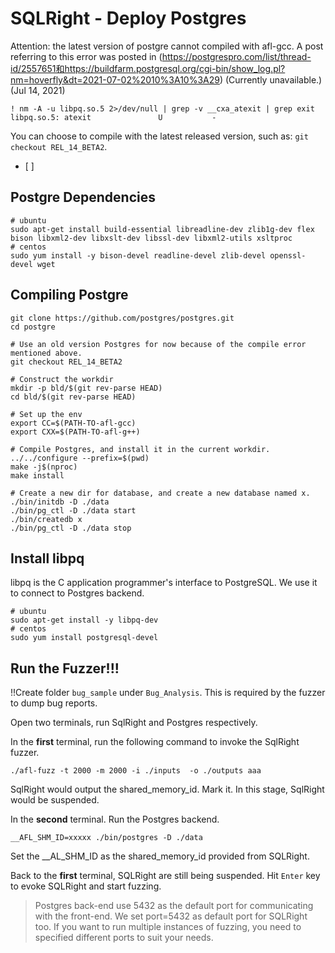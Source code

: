 # SQLRight - Deploy Postgres

Attention: the latest version of postgre cannot compiled with afl-gcc. A post referring to this error was posted in (https://postgrespro.com/list/thread-id/2557651和https://buildfarm.postgresql.org/cgi-bin/show_log.pl?nm=hoverfly&dt=2021-07-02%2010%3A10%3A29) (Currently unavailable.) (Jul 14, 2021)

``` shell
! nm -A -u libpq.so.5 2>/dev/null | grep -v __cxa_atexit | grep exit
libpq.so.5: atexit               U           -
```

You can choose to compile with the latest released version, such as: `git checkout REL_14_BETA2`. 
  * [ ] 
## Postgre Dependencies

``` shell
# ubuntu
sudo apt-get install build-essential libreadline-dev zlib1g-dev flex bison libxml2-dev libxslt-dev libssl-dev libxml2-utils xsltproc
# centos
sudo yum install -y bison-devel readline-devel zlib-devel openssl-devel wget
```

## Compiling Postgre

```shell
git clone https://github.com/postgres/postgres.git
cd postgre 

# Use an old version Postgres for now because of the compile error mentioned above.
git checkout REL_14_BETA2

# Construct the workdir
mkdir -p bld/$(git rev-parse HEAD)
cd bld/$(git rev-parse HEAD)

# Set up the env
export CC=$(PATH-TO-afl-gcc)
export CXX=$(PATH-TO-afl-g++)

# Compile Postgres, and install it in the current workdir. 
../../configure --prefix=$(pwd)
make -j$(nproc)
make install

# Create a new dir for database, and create a new database named x. 
./bin/initdb -D ./data
./bin/pg_ctl -D ./data start 
./bin/createdb x
./bin/pg_ctl -D ./data stop 

```

## Install libpq

libpq is the C application programmer's interface to PostgreSQL. We use it to connect to Postgres backend. 

``` shell
# ubuntu
sudo apt-get install -y libpq-dev
# centos
sudo yum install postgresql-devel
```

## Run the Fuzzer!!!

!!Create folder `bug_sample` under `Bug_Analysis`. This is required by the fuzzer to dump bug reports. 

Open two terminals, run SqlRight and Postgres respectively.

In the **first** terminal, run the following command to invoke the SqlRight fuzzer. 

``` shell
./afl-fuzz -t 2000 -m 2000 -i ./inputs  -o ./outputs aaa
```

SqlRight would output the shared_memory_id. Mark it. In this stage, SqlRight would be suspended. 

In the **second** terminal. Run the Postgres backend. 

``` shell
__AFL_SHM_ID=xxxxx ./bin/postgres -D ./data
```

Set the __AL_SHM_ID as the shared_memory_id provided from SQLRight. 

Back to the **first** terminal, SQLRight are still being suspended. Hit `Enter` key to evoke SQLRight and start fuzzing. 

> Postgres back-end use 5432 as the default port for communicating with the front-end. We set port=5432 as default port for SQLRight too. If you want to run multiple instances of fuzzing, you need to specified different ports to suit your needs. 
